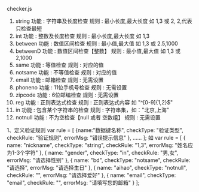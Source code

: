 checker.js
1. string
功能 : 字符串及长度检查
规则 : 最小长度,最大长度 如 1,3 或 2, 2,代表只检查最短
2. int
功能 : 整数及长度检查
规则 : 最小长度,最大长度 如 1,3
3. between
功能 : 数值区间检查
规则 : 最小值,最大值 如 1,3 或 2.5,1000
4. betweenD
功能 : 数值区间检查【整数】
规则 : 最小值,最大值 如 1,3 或 2,1000
5. same
功能 : 等值检查
规则 : 对应的值
6. notsame
功能 : 不等值检查
规则 : 对应的值
7. email
功能 : 邮箱检查
规则 : 无需设置
8. phoneno
功能 : 11位手机号检查
规则 : 无需设置
9. zipcode
功能 : 6位邮编检查
规则 : 无需设置
10. reg
功能 : 正则表达式检查
规则 : 正则表达式内容 如 "^[0-9]{1,2}$"
11. in
功能 : 包含某个字符串的检查
规则 : 字符串集，如："北京,上海"
12. notnull
功能 : 不为空检查【null 或者 空数组】
规则 : 无需设置

1、定义验证规则
var rule = [
    {name:"数据键名称", checkType: "验证类型", checkRule: "验证规则", errorMsg: "错误提示信息" },
    ......
];
如
var rule = [
    { name: "nickname", checkType: "string", checkRule: "1,3", errorMsg: "姓名应为1-3个字符" },
    { name: "gender", checkType: "in", checkRule: "男,女", errorMsg: "请选择性别" },
      { name: "bd", checkType: "notsame", checkRule: "请选择", errorMsg: "请选择生日" },
      { name: "aihao", checkType: "notnull", checkRule: "", errorMsg: "请选择爱好" },
      { name: "email", checkType: "email", checkRule: "", errorMsg: "请填写您的邮箱" }
];